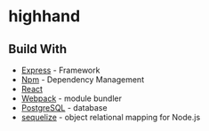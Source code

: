# highhand

## Build With
* [Express](https://expressjs.com/) - Framework
* [Npm](https://www.npmjs.com/) - Dependency Management
* [React](https://reactjs.org/)
* [Webpack](https://webpack.js.org/) - module bundler
* [PostgreSQL](https://www.postgresql.org/) - database
* [sequelize](https://github.com/sequelize/sequelize) - object relational mapping for Node.js

